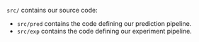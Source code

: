 `src/` contains our source code: 
- `src/pred` contains the code defining our prediction pipeline. 
- `src/exp` contains the code defining our experiment pipeline.